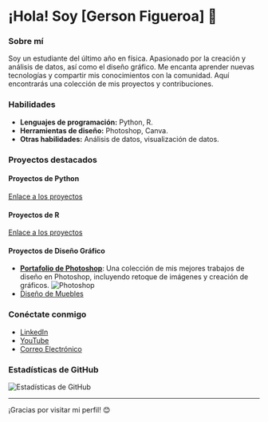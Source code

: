 # ¡Hola! Soy [Gerson Figueroa] 👋

### Sobre mí
Soy un estudiante del último año en física. Apasionado por la creación y análisis de datos, así como el diseño gráfico. Me encanta aprender nuevas tecnologías y compartir mis conocimientos con la comunidad. Aquí encontrarás una colección de mis proyectos y contribuciones.

### Habilidades
- **Lenguajes de programación:** Python, R.
- **Herramientas de diseño:** Photoshop, Canva.
- **Otras habilidades:** Análisis de datos, visualización de datos.

### Proyectos destacados

#### Proyectos de Python
[Enlace a los proyectos](https://github.com/gersonfigueroa72/Proyectos-de-Python)
#### Proyectos de R
[Enlace a los proyectos](https://github.com/gersonfigueroa72/R-y-R-MarkDown)

#### Proyectos de Diseño Gráfico
- **[Portafolio de Photoshop](https://drive.google.com/drive/folders/13cmbR4MaUJ6avObiSjLOqyW1e26M2itm)**: Una colección de mis mejores trabajos de diseño en Photoshop, incluyendo retoque de imágenes y creación de gráficos. ![Photoshop](https://img.shields.io/badge/-Photoshop-blue)
- [Diseño de Muebles](https://github.com/gersonfigueroa72/Dise-o-de-muebles)
### Conéctate conmigo
- [LinkedIn](https://www.linkedin.com/in/gerson-noé-figueroa-jiménez/)
- [YouTube](https://www.youtube.com/@gersonfigueroa_)
- [Correo Electrónico](gersonfi999@gmail.com)

### Estadísticas de GitHub
![Estadísticas de GitHub](https://github-readme-stats.vercel.app/api?username=gersonfigueroa72&show_icons=true&theme=radical)

---

¡Gracias por visitar mi perfil! 😊
